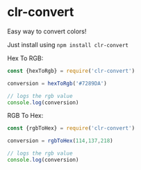 # clr-convert
Easy way to convert colors!

Just install using `npm install clr-convert`

Hex To RGB:
```js
const {hexToRgb} = require('clr-convert')

conversion = hexToRgb('#7289DA')

// logs the rgb value
console.log(conversion)
```

RGB To Hex:
```js
const {rgbToHex} = require('clr-convert')

conversion = rgbToHex(114,137,218)

// logs the rgb value
console.log(conversion)
```